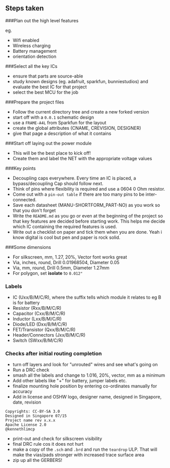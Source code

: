 Steps taken
---

###Plan out the high level features

eg.

- Wifi enabled
- Wireless charging
- Battery management
- orientation detection

###Select all the key ICs

- ensure that parts are source-able
- study known designs (eg. adafruit, sparkfun, bunniestudios) and evaluate the best IC for that project
- select the best MCU for the job

###Prepare the project files

- Follow the current directory tree and create a new forked version
- start off with a `0.0.1` schematic design
- use a `FRAME-A4L` from Sparkfun for the layout
- create the global attributes (CNAME, CREVISION, DESIGNER)
- give that page a description of what it contains

###Start off laying out the power module
- This will be the best place to kick off!
- Create them and label the NET with the appropriate voltage values

###Key points

- Decoupling caps everywhere. Every time an IC is placed, a bypass/decoupling Cap should follow next.
- Think of pins where flexibility is required and use a 0604 0 Ohm resistor.
- Come out with a `pin-out table` if there are too many pins to be inter-connected.
- Save each datasheet (MANU-SHORTFORM_PART-NO) as you work so that you don't forget
- Write the `README.md` as you go or even at the beginning of the project so that key features are decided before starting work. This helps me decide which IC containing the required features is used.
- Write out a checklist on paper and tick them when you are done. Yeah i know digital is cool but pen and paper is rock solid.

###Some dimensions

- For silkscreen, mm, 1.27, 20%, Vector font works great
- Via, inches, round, Drill 0.01968504, Diameter 0.05
- Via, mm, round, Drill 0.5mm, Diameter 1.27mm
- For polygon, set **isolate** to `0.012"`

### Labels

- IC                (Uxx/B/M/C/R), where the suffix tells which module it relates to eg B is for battery
- Resistor          (Rxx/B/M/C/R)
- Capacitor         (Cxx/B/M/C/R)
- Inductor          (Lxx/B/M/C/R)
- Diode/LED         (Dxx/B/M/C/R)
- FET/Transistor    (Qxx/B/M/C/R)
- Header/Connectors (Jxx/B/M/C/R)
- Switch            (SWxx/B/M/C/R)


### Checks after initial routing completion

- turn off layers and look for "unrouted" wires and see what's going on
- Run a DRC check
- smash all the labels and change to 1.016, 20%, vector, mm as a minimum
- Add other labels like "+" for battery, jumper labels etc.
- finalize mounting hole position by entering co-ordinates manually for accuracy
- Add in license and OSHW logo, designer name, designed in Singapore, date, revision

```text
Copyrights: CC-BY-SA 3.0
Designed in Singapore 07/15
Project name rev x.x.x
Apache License 2.0
@kennethlimcp
````

- print-out and check for silkscreen visibility
- final DRC rule cos it does not hurt
- make a copy of the `.sch` and `.brd` and run the `teardrop` ULP. That will make the vias/pads stronger with increased trace surface area
- zip up all the GERBERS!
